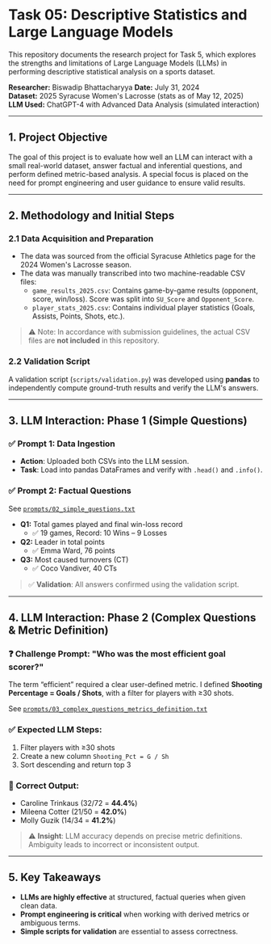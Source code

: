# Task 05: Descriptive Statistics and Large Language Models

This repository documents the research project for Task 5, which explores the strengths and limitations of Large Language Models (LLMs) in performing descriptive statistical analysis on a sports dataset.

**Researcher:** Biswadip Bhattacharyya 
**Date:** July 31, 2024  
**Dataset:** 2025 Syracuse Women's Lacrosse (stats as of May 12, 2025)  
**LLM Used:** ChatGPT-4 with Advanced Data Analysis (simulated interaction)

---

## 1. Project Objective

The goal of this project is to evaluate how well an LLM can interact with a small real-world dataset, answer factual and inferential questions, and perform defined metric-based analysis. A special focus is placed on the need for prompt engineering and user guidance to ensure valid results.

---

## 2. Methodology and Initial Steps

### 2.1 Data Acquisition and Preparation

- The data was sourced from the official Syracuse Athletics page for the 2024 Women's Lacrosse season.
- The data was manually transcribed into two machine-readable CSV files:
  - `game_results_2025.csv`: Contains game-by-game results (opponent, score, win/loss). Score was split into `SU_Score` and `Opponent_Score`.
  - `player_stats_2025.csv`: Contains individual player statistics (Goals, Assists, Points, Shots, etc.).

> ⚠️ Note: In accordance with submission guidelines, the actual CSV files are **not included** in this repository.

### 2.2 Validation Script

A validation script (`scripts/validation.py`) was developed using **pandas** to independently compute ground-truth results and verify the LLM's answers.

---

## 3. LLM Interaction: Phase 1 (Simple Questions)

### ✅ Prompt 1: Data Ingestion

- **Action**: Uploaded both CSVs into the LLM session.
- **Task**: Load into pandas DataFrames and verify with `.head()` and `.info()`.

### ✅ Prompt 2: Factual Questions

See [`prompts/02_simple_questions.txt`](prompts/02_simple_questions.txt)

- **Q1:** Total games played and final win-loss record  
  - ✅ 19 games, Record: 10 Wins – 9 Losses  
- **Q2:** Leader in total points  
  - ✅ Emma Ward, 76 points  
- **Q3:** Most caused turnovers (CT)  
  - ✅ Coco Vandiver, 40 CTs  

> ✅ **Validation**: All answers confirmed using the validation script.

---

## 4. LLM Interaction: Phase 2 (Complex Questions & Metric Definition)

### ❓ Challenge Prompt: "Who was the most efficient goal scorer?"

The term “efficient” required a clear user-defined metric. I defined **Shooting Percentage = Goals / Shots**, with a filter for players with ≥30 shots.

See [`prompts/03_complex_questions_metrics_definition.txt`](prompts/03_complex_questions_metrics_definition.txt)

### ✅ Expected LLM Steps:

1. Filter players with ≥30 shots  
2. Create a new column `Shooting_Pct = G / Sh`  
3. Sort descending and return top 3

### 🏅 Correct Output:
- Caroline Trinkaus (32/72 = **44.4%**)
- Mileena Cotter (21/50 = **42.0%**)
- Molly Guzik (14/34 = **41.2%**)

> ⚠️ **Insight**: LLM accuracy depends on precise metric definitions. Ambiguity leads to incorrect or inconsistent output.

---


## 5. Key Takeaways

- **LLMs are highly effective** at structured, factual queries when given clean data.
- **Prompt engineering is critical** when working with derived metrics or ambiguous terms.
- **Simple scripts for validation** are essential to assess correctness.

